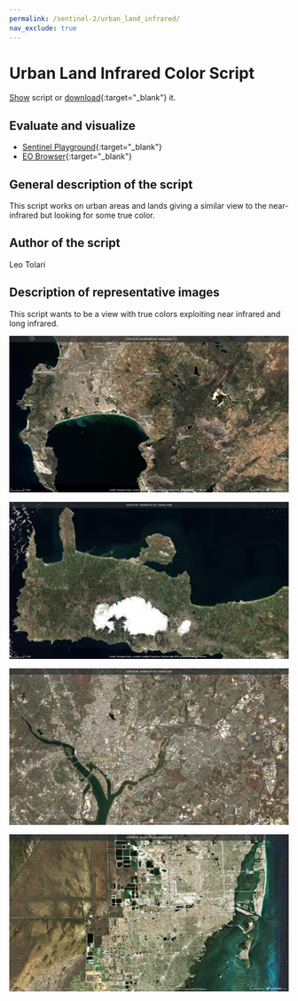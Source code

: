 ```yaml
---
permalink: /sentinel-2/urban_land_infrared/
nav_exclude: true
---
```


# Urban Land Infrared Color Script

<a href="#" id='togglescript'>Show</a> script or [download](script.js){:target="_blank"} it.
<div id='script_view' style="display:none">
{% highlight javascript %}
{% include_relative script.js %}
{% endhighlight %}
</div>

## Evaluate and visualize
 - [Sentinel Playground](https://apps.sentinel-hub.com/sentinel-playground/?source=S2&lat=-34.11436278751124&lng=18.665428161621094&zoom=11&preset=CUSTOM&layers=B01,B02,B03&maxcc=100&gain=1.0&gamma=1.0&time=2018-10-01%7C2019-04-06&atmFilter=&showDates=false&evalscript=LyoKQXV0aG9yIG9mIHRoZSBzY3JpcHQ6IExlbyBUb2xhcmkKKi8KCnJldHVybiBbQjA4KjAuMyArIEIwNCoyLjUgKyAoQjA0KjEuMCtCMTIqMC4zKSwKICAgICAgICAgIEIwOCowLjMgKyBCMDMqMi41ICsgKEIwMyoxLjArQjEyKjAuMyksCiAgICAgICAgICBCMDgqMC4zICsgQjAyKjIuNSArIChCMDIqMS4wK0IxMiowLjMpXTsK){:target="_blank"}    
 - [EO Browser](https://apps.sentinel-hub.com/eo-browser/?lat=-34.0910&lng=18.7211&zoom=11&time=2019-04-06&preset=CUSTOM&datasource=Sentinel-2%20L1C&layers=B01,B02,B03&evalscript=LyoKQXV0aG9yIG9mIHRoZSBzY3JpcHQ6IExlbyBUb2xhcmkKKi8KCnJldHVybiBbQjA4KjAuMyArIEIwNCoyLjUgKyAoQjA0KjEuMCtCMTIqMC4zKSwKICAgICAgICAgIEIwOCowLjMgKyBCMDMqMi41ICsgKEIwMyoxLjArQjEyKjAuMyksCiAgICAgICAgICBCMDgqMC4zICsgQjAyKjIuNSArIChCMDIqMS4wK0IxMiowLjMpXTsK){:target="_blank"} 


## General description of the script

This script works on urban areas and lands giving a similar view to the near-infrared but looking for some true color.

## Author of the script

Leo Tolari

## Description of representative images

This script wants to be a view with true colors exploiting near infrared and long infrared.

![Urban Land Infrared Color script example](fig/2019-04-06_S2B_urban_land_infrared.jpg)

![Urban Land Infrared Color script example](fig/2019-03-07_urban_land_infrared.jpg)

![Urban Land Infrared Color script example](fig/2019-04-06_urban_land_infrared.jpg)

![Urban Land Infrared Color script example](fig/2019-04-16_urban_land_infrared.jpg)
